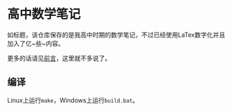 # 高中数学笔记
如标题，该仓库保存的是我高中时期的数学笔记，不过已经使用LaTex数字化并且加入了亿\~些\~内容。

更多的话请见[前言](https://github.com/jason-bowen-zheng/math-notes/blob/master/src/intro.tex)，这里就不多说了。

## 编译
Linux上运行`make`，Windows上运行`build.bat`。
